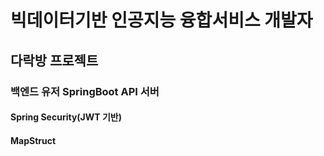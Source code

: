 # 빅데이터기반 인공지능 융합서비스 개발자
## 다락방 프로젝트 
### 백엔드 유저 SpringBoot API 서버

#### Spring Security(JWT 기반)
#### MapStruct

